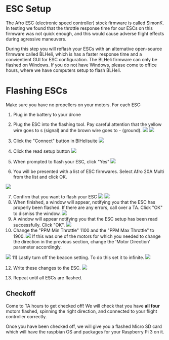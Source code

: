 # ESC Setup
The Afro ESC (electronic speed controller) stock firmware is called SimonK. In testing we found that the throttle response time for our ESCs on this firmware was not quick enough, and this would cause adverse flight effects during agressive maneuvers.

During this step you will reflash your ESCs with an alternative open-source firmware called BLHeli, which is has a faster response time and a convientient GUI for ESC configuration. The BLHeli firmware can only be flashed on Windows. If you do not have Windows, please come to office hours, where we have computers setup to flash BLHeli.

# Flashing ESCs 
Make sure you have no propellers on your motors. For each ESC:

1) Plug in the battery to your drone

2) Plug the ESC into the flashing tool. Pay careful attention that the yellow wire goes to s (signal) and the brown wire goes to - (ground).
![](https://github.com/h2r/pidrone-site/raw/master/website/projects/build/pics/fc_esc_setup/plug_in_1.JPG)
![](https://github.com/h2r/pidrone-site/raw/master/website/projects/build/pics/fc_esc_setup/plug_in_2.JPG)

3) Click the "Connect" button in BlHelisuite
![](https://github.com/h2r/pidrone-site/raw/master/website/projects/build/pics/fc_esc_setup/open_blheli.png)

4) Click the read setup button
![](https://github.com/h2r/pidrone-site/raw/master/website/projects/build/pics/fc_esc_setup/connected.png)

5) When prompted to flash your ESC, click "Yes"
![](https://github.com/h2r/pidrone-site/raw/master/website/projects/build/pics/fc_esc_setup/read.png)
6) You will be presented with a list of ESC firmwares. Select Afro 20A Multi from the list and click OK.

![](https://previews.dropbox.com/p/thumb/AALSdrXUrQGUPB2ztvlHfIjwpRfg4mdMVMtQoNp-8DNeNYviaJymw0_STsZoXjbZ6-d4oeMlKL2Rg8EXDHA67c3qWSs4jytg6OtVnFV5EnriJAi62-R2bS-m3l7eFadPcBN4CUQwmlHZhTh1Z_rqJz_faNql4zOTFABCzpnzVVfBIldZ2hZ2MRIpfjK8XBBNFYaIoRvUBQZtwM5oLQ-KvfX1rzT1nqTvVgkDlsetjffqJA/p.jpeg?size=1600x1200&size_mode=3)

7) Confirm that you want to flash your ESC
![](https://github.com/h2r/pidrone-site/raw/master/website/projects/build/pics/fc_esc_setup/confirmation.png)
![](https://github.com/h2r/pidrone-site/raw/master/website/projects/build/pics/fc_esc_setup/flashing.png)
8) When finished, a window will appear, notifying you that the ESC has properly been flashed. If there are any errors, call over a TA. Click "OK" to dismiss the window.
![](https://github.com/h2r/pidrone-site/raw/master/website/projects/build/pics/fc_esc_setup/flashed.png)
9) A window will appear notifying you that the ESC setup has been read successfully. Click "OK".
![](https://github.com/h2r/pidrone-site/raw/master/website/projects/build/pics/fc_esc_setup/done.png)
10) Change the "PPM Min Throttle" 1100 and the "PPM Max Throttle" to 1900.
![](https://github.com/h2r/pidrone-site/raw/master/website/projects/build/pics/fc_esc_setup/throttle.png)
If this was one of the motors for which you needed to change the direction in the previous section, change the 'Motor Direction' parameter accordingly.

![](https://github.com/h2r/pidrone-site/raw/master/website/projects/build/pics/fc_esc_setup/motor_direction.png)
11) Lastly turn off the beacon setting. To do this set it to infinite.
![](https://previews.dropbox.com/p/thumb/AAJqAgMUUl-g9LtP8f4VtSksgZYivvtEmw4Lm4n409h5Baanoq2OdD-aZU-qfTdJdO85nJiCKpX8VXtjN3g-aBMSMBojMD5v9-2PAlGwu5lPAMKxcuqe2T-AchRzVgu-L-ZAhqnXxjSukBzj4doftrJzLKZQYAAId0urkU4xrB5cIzvT39riUN_yi7Nfihee889yEgGq7AV_AswNDnmSj-iZGB-N_d_pddg5nhhU_wtpuA/p.png?size=800x600&size_mode=3)

12) Write these changes to the ESC.
![](https://github.com/h2r/pidrone-site/raw/master/website/projects/build/pics/fc_esc_setup/write_setup.png)

13) Repeat until all ESCs are flashed.

## Checkoff
Come to TA hours to get checked off! We will check that you have **all four** motors flashed, spinning the right direction, and connected to your flight controller correctly.

Once you have been checked off, we will give you a flashed Micro SD card which will have the raspbian OS and packages for your Raspberry Pi 3 on it.

